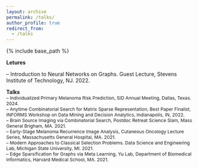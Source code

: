 ```yaml
---
layout: archive
permalink: /talks/
author_profile: true
redirect_from:
  - /talks
---
```


{% include base_path %}

**Letures**    
<span style="font-size:0.87em;">
<!-- – Data analysis course. StatStart, a computational program for high school students,     -->
– Introduction to Neural Networks on Graphs. Guest Lecture, Stevens Institute of Technology, NJ. 2022.
</span>

**Talks**    
<span style="font-size:0.87em;">
– Individualized Primary Melanoma Risk Prediction, SID Annual Meeting, Dallas, Texas. 2024.    
– Anytime Combinatorial Search for Matrix Sparse Representation, Best Paper Finalist, INFORMS Workshop on Data Mining and Decision Analytics, Indianapolis, IN, 2022.       
– Brain Source Imaging via Combinatorial Search, Postdoc Retreat Science Slam, Mass General Brigham, MA. 2021.    
– Early-Stage Melanoma Recurrence Image Analysis, Cutaneous Oncology Lecture Series, Massachusetts General Hospital, MA. 2021.    
– Modern Approaches to Classical Selection Problems. Data Science and Engineering Lab, Michigan State University, MI. 2021.    
– Edge Sparsification for Graphs via Meta Learning, Yu Lab, Department of Biomedical Informatics, Harvard Medical School, MA. 2021.
</span>

